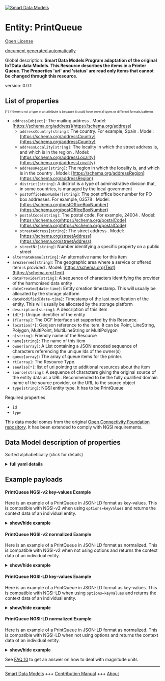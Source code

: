 <!-- 10-Header -->    
[![Smart Data Models](https://smartdatamodels.org/wp-content/uploads/2022/01/SmartDataModels_logo.png "Logo")](https://smartdatamodels.org)    
Entity: PrintQueue    
==================<!-- /10-Header -->    
<!-- 15-License -->    
[Open License](https://github.com/smart-data-models//dataModel.OCF/blob/master/PrintQueue/LICENSE.md)    
[document generated automatically](https://docs.google.com/presentation/d/e/2PACX-1vTs-Ng5dIAwkg91oTTUdt8ua7woBXhPnwavZ0FxgR8BsAI_Ek3C5q97Nd94HS8KhP-r_quD4H0fgyt3/pub?start=false&loop=false&delayms=3000#slide=id.gb715ace035_0_60)    
<!-- /15-License -->    
<!-- 20-Description -->    
Global description: **Smart Data Models Program adaptation of the original IoTData data Models. This Resource describes the items in a Printer Queue. The Properties 'uri' and 'status' are read only items that cannot be changed through this resource.**    
version: 0.0.1    
<!-- /20-Description -->    
<!-- 30-PropertiesList -->    
## List of properties    
<sup><sub>[*] If there is not a type in an attribute is because it could have several types or different formats/patterns</sub></sup>    
- `address[object]`: The mailing address  . Model: [https://schema.org/address](https://schema.org/address)	- `addressCountry[string]`: The country. For example, Spain  . Model: [https://schema.org/addressCountry](https://schema.org/addressCountry)    
	- `addressLocality[string]`: The locality in which the street address is, and which is in the region  . Model: [https://schema.org/addressLocality](https://schema.org/addressLocality)    
	- `addressRegion[string]`: The region in which the locality is, and which is in the country  . Model: [https://schema.org/addressRegion](https://schema.org/addressRegion)    
	- `district[string]`: A district is a type of administrative division that, in some countries, is managed by the local government      
	- `postOfficeBoxNumber[string]`: The post office box number for PO box addresses. For example, 03578  . Model: [https://schema.org/postOfficeBoxNumber](https://schema.org/postOfficeBoxNumber)    
	- `postalCode[string]`: The postal code. For example, 24004  . Model: [https://schema.org/https://schema.org/postalCode](https://schema.org/https://schema.org/postalCode)    
	- `streetAddress[string]`: The street address  . Model: [https://schema.org/streetAddress](https://schema.org/streetAddress)    
	- `streetNr[string]`: Number identifying a specific property on a public street      
- `alternateName[string]`: An alternative name for this item  - `areaServed[string]`: The geographic area where a service or offered item is provided  . Model: [https://schema.org/Text](https://schema.org/Text)- `dataProvider[string]`: A sequence of characters identifying the provider of the harmonised data entity  - `dateCreated[date-time]`: Entity creation timestamp. This will usually be allocated by the storage platform  - `dateModified[date-time]`: Timestamp of the last modification of the entity. This will usually be allocated by the storage platform  - `description[string]`: A description of this item  - `id[*]`: Unique identifier of the entity  - `if[array]`: The OCF Interface set supported by this Resource.  - `location[*]`: Geojson reference to the item. It can be Point, LineString, Polygon, MultiPoint, MultiLineString or MultiPolygon  - `n[string]`: Friendly name of the Resource  - `name[string]`: The name of this item  - `owner[array]`: A List containing a JSON encoded sequence of characters referencing the unique Ids of the owner(s)  - `queue[array]`: The array of queue items for the printer.  - `rt[array]`: The Resource Type.  - `seeAlso[*]`: list of uri pointing to additional resources about the item  - `source[string]`: A sequence of characters giving the original source of the entity data as a URL. Recommended to be the fully qualified domain name of the source provider, or the URL to the source object  - `type[string]`: NGSI entity type. It has to be PrintQueue  <!-- /30-PropertiesList -->    
<!-- 35-RequiredProperties -->    
Required properties    
- `id`  - `type`  <!-- /35-RequiredProperties -->    
<!-- 40-RequiredProperties -->    
This data model comes from the original [Open Connectivity Foundation repository](https://github.com/openconnectivityfoundation/IoTDataModels). It has been extended to comply with NGSI requirements.    
<!-- /40-RequiredProperties -->    
<!-- 50-DataModelHeader -->    
## Data Model description of properties    
Sorted alphabetically (click for details)    
<!-- /50-DataModelHeader -->    
<!-- 60-ModelYaml -->    
<details><summary><strong>full yaml details</strong></summary>      
```yaml    
PrintQueue:      
  description: Smart Data Models Program adaptation of the original IoTData data Models. This Resource describes the items in a Printer Queue. The Properties 'uri' and 'status' are read only items that cannot be changed through this resource.      
  properties:      
    address:      
      description: The mailing address      
      properties:      
        addressCountry:      
          description: 'The country. For example, Spain'      
          type: string      
          x-ngsi:      
            model: https://schema.org/addressCountry      
            type: Property      
        addressLocality:      
          description: 'The locality in which the street address is, and which is in the region'      
          type: string      
          x-ngsi:      
            model: https://schema.org/addressLocality      
            type: Property      
        addressRegion:      
          description: 'The region in which the locality is, and which is in the country'      
          type: string      
          x-ngsi:      
            model: https://schema.org/addressRegion      
            type: Property      
        district:      
          description: 'A district is a type of administrative division that, in some countries, is managed by the local government'      
          type: string      
          x-ngsi:      
            type: Property      
        postOfficeBoxNumber:      
          description: 'The post office box number for PO box addresses. For example, 03578'      
          type: string      
          x-ngsi:      
            model: https://schema.org/postOfficeBoxNumber      
            type: Property      
        postalCode:      
          description: 'The postal code. For example, 24004'      
          type: string      
          x-ngsi:      
            model: https://schema.org/https://schema.org/postalCode      
            type: Property      
        streetAddress:      
          description: The street address      
          type: string      
          x-ngsi:      
            model: https://schema.org/streetAddress      
            type: Property      
        streetNr:      
          description: Number identifying a specific property on a public street      
          type: string      
          x-ngsi:      
            type: Property      
      type: object      
      x-ngsi:      
        model: https://schema.org/address      
        type: Property      
    alternateName:      
      description: An alternative name for this item      
      type: string      
      x-ngsi:      
        type: Property      
    areaServed:      
      description: The geographic area where a service or offered item is provided      
      type: string      
      x-ngsi:      
        model: https://schema.org/Text      
        type: Property      
    dataProvider:      
      description: A sequence of characters identifying the provider of the harmonised data entity      
      type: string      
      x-ngsi:      
        type: Property      
    dateCreated:      
      description: Entity creation timestamp. This will usually be allocated by the storage platform      
      format: date-time      
      type: string      
      x-ngsi:      
        type: Property      
    dateModified:      
      description: Timestamp of the last modification of the entity. This will usually be allocated by the storage platform      
      format: date-time      
      type: string      
      x-ngsi:      
        type: Property      
    description:      
      description: A description of this item      
      type: string      
      x-ngsi:      
        type: Property      
    id:      
      anyOf:      
        - description: Identifier format of any NGSI entity      
          maxLength: 256      
          minLength: 1      
          pattern: ^[\w\-\.\{\}\$\+\*\[\]`|~^@!,:\\]+$      
          type: string      
          x-ngsi:      
            type: Property      
        - description: Identifier format of any NGSI entity      
          format: uri      
          type: string      
          x-ngsi:      
            type: Property      
      description: Unique identifier of the entity      
      x-ngsi:      
        type: Property      
    if:      
      description: The OCF Interface set supported by this Resource.      
      items:      
        enum:      
          - oic.if.r      
          - oic.if.baseline      
        type: string      
      minItems: 2      
      readOnly: true      
      type: array      
      uniqueItems: true      
      x-ngsi:      
        type: Property      
    location:      
      description: 'Geojson reference to the item. It can be Point, LineString, Polygon, MultiPoint, MultiLineString or MultiPolygon'      
      oneOf:      
        - description: Geojson reference to the item. Point      
          properties:      
            bbox:      
              items:      
                type: number      
              minItems: 4      
              type: array      
            coordinates:      
              items:      
                type: number      
              minItems: 2      
              type: array      
            type:      
              enum:      
                - Point      
              type: string      
          required:      
            - type      
            - coordinates      
          title: GeoJSON Point      
          type: object      
          x-ngsi:      
            type: GeoProperty      
        - description: Geojson reference to the item. LineString      
          properties:      
            bbox:      
              items:      
                type: number      
              minItems: 4      
              type: array      
            coordinates:      
              items:      
                items:      
                  type: number      
                minItems: 2      
                type: array      
              minItems: 2      
              type: array      
            type:      
              enum:      
                - LineString      
              type: string      
          required:      
            - type      
            - coordinates      
          title: GeoJSON LineString      
          type: object      
          x-ngsi:      
            type: GeoProperty      
        - description: Geojson reference to the item. Polygon      
          properties:      
            bbox:      
              items:      
                type: number      
              minItems: 4      
              type: array      
            coordinates:      
              items:      
                items:      
                  items:      
                    type: number      
                  minItems: 2      
                  type: array      
                minItems: 4      
                type: array      
              type: array      
            type:      
              enum:      
                - Polygon      
              type: string      
          required:      
            - type      
            - coordinates      
          title: GeoJSON Polygon      
          type: object      
          x-ngsi:      
            type: GeoProperty      
        - description: Geojson reference to the item. MultiPoint      
          properties:      
            bbox:      
              items:      
                type: number      
              minItems: 4      
              type: array      
            coordinates:      
              items:      
                items:      
                  type: number      
                minItems: 2      
                type: array      
              type: array      
            type:      
              enum:      
                - MultiPoint      
              type: string      
          required:      
            - type      
            - coordinates      
          title: GeoJSON MultiPoint      
          type: object      
          x-ngsi:      
            type: GeoProperty      
        - description: Geojson reference to the item. MultiLineString      
          properties:      
            bbox:      
              items:      
                type: number      
              minItems: 4      
              type: array      
            coordinates:      
              items:      
                items:      
                  items:      
                    type: number      
                  minItems: 2      
                  type: array      
                minItems: 2      
                type: array      
              type: array      
            type:      
              enum:      
                - MultiLineString      
              type: string      
          required:      
            - type      
            - coordinates      
          title: GeoJSON MultiLineString      
          type: object      
          x-ngsi:      
            type: GeoProperty      
        - description: Geojson reference to the item. MultiLineString      
          properties:      
            bbox:      
              items:      
                type: number      
              minItems: 4      
              type: array      
            coordinates:      
              items:      
                items:      
                  items:      
                    items:      
                      type: number      
                    minItems: 2      
                    type: array      
                  minItems: 4      
                  type: array      
                type: array      
              type: array      
            type:      
              enum:      
                - MultiPolygon      
              type: string      
          required:      
            - type      
            - coordinates      
          title: GeoJSON MultiPolygon      
          type: object      
          x-ngsi:      
            type: GeoProperty      
      x-ngsi:      
        type: GeoProperty      
    n:      
      description: Friendly name of the Resource      
      maxLength: 64      
      readOnly: true      
      type: string      
      x-ngsi:      
        type: Property      
    name:      
      description: The name of this item      
      type: string      
      x-ngsi:      
        type: Property      
    owner:      
      description: A List containing a JSON encoded sequence of characters referencing the unique Ids of the owner(s)      
      items:      
        anyOf:      
          - description: Identifier format of any NGSI entity      
            maxLength: 256      
            minLength: 1      
            pattern: ^[\w\-\.\{\}\$\+\*\[\]`|~^@!,:\\]+$      
            type: string      
            x-ngsi:      
              type: Property      
          - description: Identifier format of any NGSI entity      
            format: uri      
            type: string      
            x-ngsi:      
              type: Property      
        description: Unique identifier of the entity      
        x-ngsi:      
          type: Property      
      type: array      
      x-ngsi:      
        type: Property      
    queue:      
      description: The array of queue items for the printer.      
      items:      
        properties:      
          status:      
            description: The status of the queue item.      
            enum:      
              - Printing      
              - Pending      
              - Paused      
              - Error      
              - Unknown      
            readOnly: true      
            type: string      
          uri:      
            description: The uri of the queue item (i.e. the actual file).      
            format: uri      
            maxLength: 256      
            readOnly: true      
            type: string      
        required:      
          - uri      
          - status      
        type: object      
      readOnly: true      
      type: array      
      x-ngsi:      
        type: Property      
    rt:      
      description: The Resource Type.      
      items:      
        enum:      
          - oic.r.printer.queue      
        maxLength: 64      
        type: string      
      minItems: 1      
      readOnly: true      
      type: array      
      uniqueItems: true      
      x-ngsi:      
        type: Property      
    seeAlso:      
      description: list of uri pointing to additional resources about the item      
      oneOf:      
        - items:      
            format: uri      
            type: string      
          minItems: 1      
          type: array      
        - format: uri      
          type: string      
      x-ngsi:      
        type: Property      
    source:      
      description: 'A sequence of characters giving the original source of the entity data as a URL. Recommended to be the fully qualified domain name of the source provider, or the URL to the source object'      
      type: string      
      x-ngsi:      
        type: Property      
    type:      
      description: NGSI entity type. It has to be PrintQueue      
      enum:      
        - PrintQueue      
      type: string      
      x-ngsi:      
        type: Property      
  required:      
    - id      
    - type      
  type: object      
  x-derived-from: https://github.com/OpenInterConnect/IoTDataModels/blob/master/PrintQueueResURI.swagger.json      
  x-disclaimer: 'Redistribution and use in source and binary forms, with or without modification, are permitted  provided that the license conditions are met. Copyleft (c) 2022 Contributors to Smart Data Models Program'      
  x-license-url: https://github.com/smart-data-models/dataModel.OCF/blob/master/PrintQueue/LICENSE.md      
  x-model-schema: https://smart-data-models.github.io/dataModel.IoTDataModels/PrintQueue/schema.json      
  x-model-tags: OCF      
  x-version: 0.0.1      
```    
</details>      
<!-- /60-ModelYaml -->    
<!-- 70-MiddleNotes -->    
<!-- /70-MiddleNotes -->    
<!-- 80-Examples -->    
## Example payloads      
#### PrintQueue NGSI-v2 key-values Example      
Here is an example of a PrintQueue in JSON-LD format as key-values. This is compatible with NGSI-v2 when  using `options=keyValues` and returns the context data of an individual entity.    
<details><summary><strong>show/hide example</strong></summary>      
```json  
{  
  "id": "urn:ngsi-ld:PrintQueue:id:DSBY:69849407",  
  "dateCreated": "1977-04-13T01:13:50Z",  
  "dateModified": "2008-02-09T11:24:49Z",  
  "source": "Can wall board culture. Window benefit its wrong degree drop simply.",  
  "name": "City short sound big rest. Near evening beyond professional herself.",  
  "alternateName": "Sea perform require",  
  "description": "Bank interesting prot",  
  "dataProvider": "Summer reason word. Late animal bit able race method example member.",  
  "owner": [  
    "urn:ngsi-ld:PrintQueue:items:QLZW:77438571",  
    "urn:ngsi-ld:PrintQueue:items:UICK:43859697"  
  ],  
  "seeAlso": [  
    "urn:ngsi-ld:PrintQueue:items:YRUI:41497039"  
  ],  
  "location": {  
    "type": "Point",  
    "coordinates": [  
      81.4915515,  
      99.488164  
    ]  
  },  
  "address": {  
    "streetAddress": "Detail girl case provide responsibility area week. Institution sing century standard. Real however enjoy agent determine next doctor around.",  
    "addressLocality": "Bar soon set performance exactly ten try",  
    "addressRegion": "Poor natural some certain available. Far opportunity theory rise above purpose within baby. Business police art technology development both.",  
    "addressCountry": "Kitchen born",  
    "postalCode": "Bill one main. Almost type purp",  
    "postOfficeBoxNumber": "Throw stop hard arrive suffer also tend.",  
    "streetNr": "Indeed second travel late wo",  
    "district": "Feeling laugh news anything whole environmental. Interesting analysis better playe"  
  },  
  "areaServed": "Final draw feeling understand role Mr husband. Rise peace ser",  
  "rt": [  
    "oic.r.printer.queue"  
  ],  
  "queue": [  
    {  
      "status": "Unknown",  
      "uri": "urn:ngsi-ld:PrintQueue:uri:AHBT:92472595"  
    },  
    {  
      "status": "Pending",  
      "uri": "urn:ngsi-ld:PrintQueue:uri:SGIL:98471141"  
    }  
  ],  
  "n": "Emplo",  
  "if": [  
    "oic.if.baseline",  
    "oic.if.r"  
  ],  
  "type": "PrintQueue"  
}  
```  
</details>    
#### PrintQueue NGSI-v2 normalized Example      
Here is an example of a PrintQueue in JSON-LD format as normalized. This is compatible with NGSI-v2 when not using options and returns the context data of an individual entity.    
<details><summary><strong>show/hide example</strong></summary>      
```json  
{  
  "id": "urn:ngsi-ld:PrintQueue:id:DSBY:69849407",  
  "dateCreated": {  
    "type": "DateTime",  
    "value": "1977-04-13T01:13:50Z"  
  },  
  "dateModified": {  
    "type": "DateTime",  
    "value": "2008-02-09T11:24:49Z"  
  },  
  "source": {  
    "type": "Text",  
    "value": "Can wall board culture. Window benefit its wrong degree drop simply."  
  },  
  "name": {  
    "type": "Text",  
    "value": "City short sound big rest. Near evening beyond professional herself."  
  },  
  "alternateName": {  
    "type": "Text",  
    "value": "Sea perform require"  
  },  
  "description": {  
    "type": "Text",  
    "value": "Bank interesting prot"  
  },  
  "dataProvider": {  
    "type": "Text",  
    "value": "Summer reason word. Late animal bit able race method example member."  
  },  
  "owner": {  
    "type": "StructuredValue",  
    "value": [  
      "urn:ngsi-ld:PrintQueue:items:QLZW:77438571",  
      "urn:ngsi-ld:PrintQueue:items:UICK:43859697"  
    ]  
  },  
  "seeAlso": {  
    "type": "StructuredValue",  
    "value": [  
      "urn:ngsi-ld:PrintQueue:items:YRUI:41497039"  
    ]  
  },  
  "location": {  
    "type": "geo:json",  
    "value": {  
      "type": "Point",  
      "coordinates": [  
        81.4915515,  
        99.488164  
      ]  
    }  
  },  
  "address": {  
    "type": "StructuredValue",  
    "value": {  
      "streetAddress": "Detail girl case provide responsibility area week. Institution sing century standard. Real however enjoy agent determine next doctor around.",  
      "addressLocality": "Bar soon set performance exactly ten try",  
      "addressRegion": "Poor natural some certain available. Far opportunity theory rise above purpose within baby. Business police art technology development both.",  
      "addressCountry": "Kitchen born",  
      "postalCode": "Bill one main. Almost type purp",  
      "postOfficeBoxNumber": "Throw stop hard arrive suffer also tend.",  
      "streetNr": "Indeed second travel late wo",  
      "district": "Feeling laugh news anything whole environmental. Interesting analysis better playe"  
    }  
  },  
  "areaServed": {  
    "type": "Text",  
    "value": "Final draw feeling understand role Mr husband. Rise peace ser"  
  },  
  "rt": {  
    "type": "StructuredValue",  
    "value": [  
      "oic.r.printer.queue"  
    ]  
  },  
  "queue": {  
    "type": "StructuredValue",  
    "value": [  
      {  
        "status": "Unknown",  
        "uri": "urn:ngsi-ld:PrintQueue:uri:AHBT:92472595"  
      },  
      {  
        "status": "Pending",  
        "uri": "urn:ngsi-ld:PrintQueue:uri:SGIL:98471141"  
      }  
    ]  
  },  
  "n": {  
    "type": "Text",  
    "value": "Emplo"  
  },  
  "if": {  
    "type": "StructuredValue",  
    "value": [  
      "oic.if.baseline",  
      "oic.if.r"  
    ]  
  },  
  "type": "PrintQueue"  
}  
```  
</details>    
#### PrintQueue NGSI-LD key-values Example      
Here is an example of a PrintQueue in JSON-LD format as key-values. This is compatible with NGSI-LD when  using `options=keyValues` and returns the context data of an individual entity.    
<details><summary><strong>show/hide example</strong></summary>      
```json  
{  
  "id": "urn:ngsi-ld:PrintQueue:id:DSBY:69849407",  
  "dateCreated": "1977-04-13T01:13:50Z",  
  "dateModified": "2008-02-09T11:24:49Z",  
  "source": "Can wall board culture. Window benefit its wrong degree drop simply.",  
  "name": "City short sound big rest. Near evening beyond professional herself.",  
  "alternateName": "Sea perform require",  
  "description": "Bank interesting prot",  
  "dataProvider": "Summer reason word. Late animal bit able race method example member.",  
  "owner": [  
    "urn:ngsi-ld:PrintQueue:items:QLZW:77438571",  
    "urn:ngsi-ld:PrintQueue:items:UICK:43859697"  
  ],  
  "seeAlso": [  
    "urn:ngsi-ld:PrintQueue:items:YRUI:41497039"  
  ],  
  "location": {  
    "type": "Point",  
    "coordinates": [  
      81.4915515,  
      99.488164  
    ]  
  },  
  "address": {  
    "streetAddress": "Detail girl case provide responsibility area week. Institution sing century standard. Real however enjoy agent determine next doctor around.",  
    "addressLocality": "Bar soon set performance exactly ten try",  
    "addressRegion": "Poor natural some certain available. Far opportunity theory rise above purpose within baby. Business police art technology development both.",  
    "addressCountry": "Kitchen born",  
    "postalCode": "Bill one main. Almost type purp",  
    "postOfficeBoxNumber": "Throw stop hard arrive suffer also tend.",  
    "streetNr": "Indeed second travel late wo",  
    "district": "Feeling laugh news anything whole environmental. Interesting analysis better playe"  
  },  
  "areaServed": "Final draw feeling understand role Mr husband. Rise peace ser",  
  "rt": [  
    "oic.r.printer.queue"  
  ],  
  "queue": [  
    {  
      "status": "Unknown",  
      "uri": "urn:ngsi-ld:PrintQueue:uri:AHBT:92472595"  
    },  
    {  
      "status": "Pending",  
      "uri": "urn:ngsi-ld:PrintQueue:uri:SGIL:98471141"  
    }  
  ],  
  "n": "Emplo",  
  "if": [  
    "oic.if.baseline",  
    "oic.if.r"  
  ],  
  "type": "PrintQueue",  
  "@context": [  
    "https://smartdatamodels.org/context.jsonld"  
  ]  
}  
```  
</details>    
#### PrintQueue NGSI-LD normalized Example      
Here is an example of a PrintQueue in JSON-LD format as normalized. This is compatible with NGSI-LD when not using options and returns the context data of an individual entity.    
<details><summary><strong>show/hide example</strong></summary>      
```json  
{  
    "id": "urn:ngsi-ld:PrintQueue:id:DSBY:69849407",  
    "dateCreated": {  
        "type": "Property",  
        "value": {  
            "@type": "DateTime",  
            "@value": "1977-04-13T01:13:50Z"  
        }  
    },  
    "dateModified": {  
        "type": "Property",  
        "value": {  
            "@type": "DateTime",  
            "@value": "2008-02-09T11:24:49Z"  
        }  
    },  
    "source": {  
        "type": "Property",  
        "value": "Can wall board culture. Window benefit its wrong degree drop simply."  
    },  
    "name": {  
        "type": "Property",  
        "value": "City short sound big rest. Near evening beyond professional herself."  
    },  
    "alternateName": {  
        "type": "Property",  
        "value": "Sea perform require"  
    },  
    "description": {  
        "type": "Property",  
        "value": "Bank interesting prot"  
    },  
    "dataProvider": {  
        "type": "Property",  
        "value": "Summer reason word. Late animal bit able race method example member."  
    },  
    "owner": {  
        "type": "Property",  
        "value": [  
            "urn:ngsi-ld:PrintQueue:items:QLZW:77438571",  
            "urn:ngsi-ld:PrintQueue:items:UICK:43859697"  
        ]  
    },  
    "seeAlso": {  
        "type": "Property",  
        "value": [  
            "urn:ngsi-ld:PrintQueue:items:YRUI:41497039"  
        ]  
    },  
    "location": {  
        "type": "GeoProperty",  
        "value": {  
            "type": "Point",  
            "coordinates": [  
                81.4915515,  
                99.488164  
            ]  
        }  
    },  
    "address": {  
        "type": "Property",  
        "value": {  
            "streetAddress": "Detail girl case provide responsibility area week. Institution sing century standard. Real however enjoy agent determine next doctor around.",  
            "addressLocality": "Bar soon set performance exactly ten try",  
            "addressRegion": "Poor natural some certain available. Far opportunity theory rise above purpose within baby. Business police art technology development both.",  
            "addressCountry": "Kitchen born",  
            "postalCode": "Bill one main. Almost type purp",  
            "postOfficeBoxNumber": "Throw stop hard arrive suffer also tend.",  
            "streetNr": "Indeed second travel late wo",  
            "district": "Feeling laugh news anything whole environmental. Interesting analysis better playe"  
        }  
    },  
    "areaServed": {  
        "type": "Property",  
        "value": "Final draw feeling understand role Mr husband. Rise peace ser"  
    },  
    "rt": {  
        "type": "Property",  
        "value": [  
            "oic.r.printer.queue"  
        ]  
    },  
    "queue": {  
        "type": "Property",  
        "value": [  
            {  
                "status": "Unknown",  
                "uri": "urn:ngsi-ld:PrintQueue:uri:AHBT:92472595"  
            },  
            {  
                "status": "Pending",  
                "uri": "urn:ngsi-ld:PrintQueue:uri:SGIL:98471141"  
            }  
        ]  
    },  
    "n": {  
        "type": "Property",  
        "value": "Emplo"  
    },  
    "if": {  
        "type": "Property",  
        "value": [  
            "oic.if.baseline",  
            "oic.if.r"  
        ]  
    },  
    "type": "PrintQueue",  
    "@context": [  
        "https://smartdatamodels.org/context.jsonld"  
    ]  
}  
```  
</details><!-- /80-Examples -->    
<!-- 90-FooterNotes -->    
<!-- /90-FooterNotes -->    
<!-- 95-Units -->    
See [FAQ 10](https://smartdatamodels.org/index.php/faqs/) to get an answer on how to deal with magnitude units    
<!-- /95-Units -->    
<!-- 97-LastFooter -->    
---    
[Smart Data Models](https://smartdatamodels.org) +++ [Contribution Manual](https://bit.ly/contribution_manual) +++ [About](https://bit.ly/Introduction_SDM)<!-- /97-LastFooter -->    
